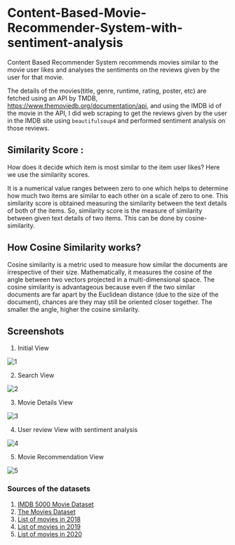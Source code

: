 # Content-Based-Movie-Recommender-System-with-sentiment-analysis

Content Based Recommender System recommends movies similar to the movie user likes and analyses the sentiments on the reviews given by the user for that movie.


The details of the movies(title, genre, runtime, rating, poster, etc) are fetched using an API by TMDB, https://www.themoviedb.org/documentation/api, and using the IMDB id of the movie in the API, I did web scraping to get the reviews given by the user in the IMDB site using `beautifulsoup4` and performed sentiment analysis on those reviews.



## Similarity Score : 

   How does it decide which item is most similar to the item user likes? Here we use the similarity scores.
   
   It is a numerical value ranges between zero to one which helps to determine how much two items are similar to each other on a scale of zero to one. This similarity score is obtained measuring the similarity between the text details of both of the items. So, similarity score is the measure of similarity between given text details of two items. This can be done by cosine-similarity.
   
## How Cosine Similarity works?
  Cosine similarity is a metric used to measure how similar the documents are irrespective of their size. Mathematically, it measures the cosine of the angle between two vectors projected in a multi-dimensional space. The cosine similarity is advantageous because even if the two similar documents are far apart by the Euclidean distance (due to the size of the document), chances are they may still be oriented closer together. The smaller the angle, higher the cosine similarity.
  

  ## Screenshots

1. Initial View
   
 ![1](https://github.com/GarvitSinghal47/MovieMania/assets/82756460/bbcbd2bd-3286-4397-a9e8-3979ecd09f09)

2. Search View

![2](https://github.com/GarvitSinghal47/MovieMania/assets/82756460/cc357ab5-f59c-4c40-88b7-0a8ba659ab66)


3. Movie Details View

![3](https://github.com/GarvitSinghal47/MovieMania/assets/82756460/f1bbb921-3bb6-4ef6-8506-e3ef8464ec5e)


4. User review View with sentiment analysis

![4](https://github.com/GarvitSinghal47/MovieMania/assets/82756460/c91bda8b-e94f-47d6-8946-811ca582e9eb)


5. Movie Recommendation View

![5](https://github.com/GarvitSinghal47/MovieMania/assets/82756460/9e357cdc-bd52-4a71-884c-9531bd34690d)




### Sources of the datasets 

1. [IMDB 5000 Movie Dataset](https://www.kaggle.com/carolzhangdc/imdb-5000-movie-dataset)
2. [The Movies Dataset](https://www.kaggle.com/rounakbanik/the-movies-dataset)
3. [List of movies in 2018](https://en.wikipedia.org/wiki/List_of_American_films_of_2018)
4. [List of movies in 2019](https://en.wikipedia.org/wiki/List_of_American_films_of_2019)
5. [List of movies in 2020](https://en.wikipedia.org/wiki/List_of_American_films_of_2020)

